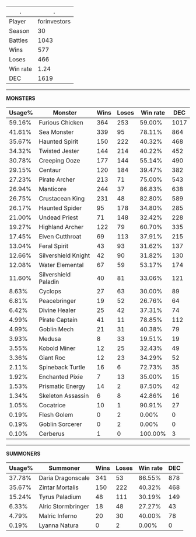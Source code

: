 .|.
|-|-
Player|forinvestors
Season|30
Battles|1043
Wins|577
Loses|466
Win rate|1.24
DEC|1619

---
**MONSTERS**

Usage%|Monster|Wins|Loses|Win rate|DEC|
-|-|-|-|-|-|
59.16%|Furious Chicken|364|253|59.00%|1017|
41.61%|Sea Monster|339|95|78.11%|864|
35.67%|Haunted Spirit|150|222|40.32%|468|
34.32%|Twisted Jester|144|214|40.22%|452|
30.78%|Creeping Ooze|177|144|55.14%|490|
29.15%|Centaur|120|184|39.47%|382|
27.23%|Pirate Archer|213|71|75.00%|543|
26.94%|Manticore|244|37|86.83%|638|
26.75%|Crustacean King|231|48|82.80%|589|
26.17%|Haunted Spider|95|178|34.80%|285|
21.00%|Undead Priest|71|148|32.42%|228|
19.27%|Highland Archer|122|79|60.70%|335|
17.45%|Elven Cutthroat|69|113|37.91%|215|
13.04%|Feral Spirit|43|93|31.62%|137|
12.66%|Silvershield Knight|42|90|31.82%|130|
12.08%|Water Elemental|67|59|53.17%|174|
11.60%|Silvershield Paladin|40|81|33.06%|121|
8.63%|Cyclops|27|63|30.00%|89|
6.81%|Peacebringer|19|52|26.76%|64|
6.42%|Divine Healer|25|42|37.31%|74|
4.99%|Pirate Captain|41|11|78.85%|112|
4.99%|Goblin Mech|21|31|40.38%|79|
3.93%|Medusa|8|33|19.51%|19|
3.55%|Kobold Miner|12|25|32.43%|49|
3.36%|Giant Roc|12|23|34.29%|52|
2.11%|Spineback Turtle|16|6|72.73%|35|
1.92%|Enchanted Pixie|7|13|35.00%|15|
1.53%|Prismatic Energy|14|2|87.50%|42|
1.34%|Skeleton Assassin|6|8|42.86%|16|
1.05%|Cocatrice|10|1|90.91%|27|
0.19%|Flesh Golem|0|2|0.00%|0|
0.19%|Goblin Sorcerer|0|2|0.00%|0|
0.10%|Cerberus|1|0|100.00%|3|

---
**SUMMONERS**

Usage%|Summoner|Wins|Loses|Win rate|DEC|
-|-|-|-|-|-|
37.78%|Daria Dragonscale|341|53|86.55%|878|
35.67%|Zintar Mortalis|150|222|40.32%|468|
15.24%|Tyrus Paladium|48|111|30.19%|149|
6.33%|Alric Stormbringer|18|48|27.27%|43|
4.79%|Malric Inferno|20|30|40.00%|78|
0.19%|Lyanna Natura|0|2|0.00%|0|
